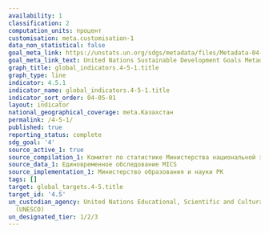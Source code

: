 ```yaml
---
availability: 1
classification: 2
computation_units: процент
customisation: meta.customisation-1
data_non_statistical: false
goal_meta_link: https://unstats.un.org/sdgs/metadata/files/Metadata-04-05-01.pdf
goal_meta_link_text: United Nations Sustainable Development Goals Metadata (pdf 210kB)
graph_title: global_indicators.4-5-1.title
graph_type: line
indicator: 4.5.1
indicator_name: global_indicators.4-5-1.title
indicator_sort_order: 04-05-01
layout: indicator
national_geographical_coverage: meta.Казахстан
permalink: /4-5-1/
published: true
reporting_status: complete
sdg_goal: '4'
source_active_1: true
source_compilation_1: Комитет по статистике Министерства национальной экономики РК
source_data_1: Единовременное обследование MICS
source_implementation_1: Министерство образования и науки РК
tags: []
target: global_targets.4-5.title
target_id: '4.5'
un_custodian_agency: United Nations Educational, Scientific and Cultural Organization
  (UNESCO)
un_designated_tier: 1/2/3
---
```

